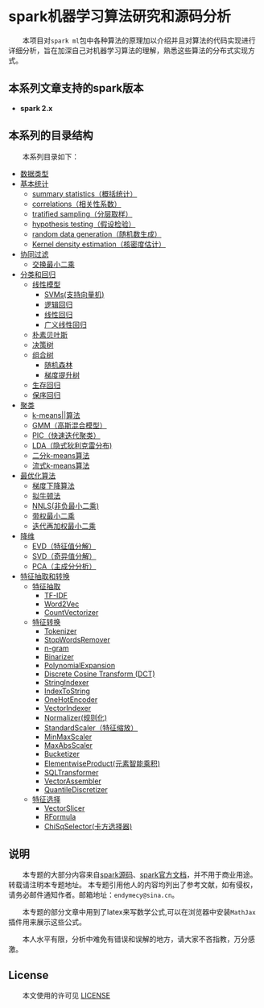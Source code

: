 # spark机器学习算法研究和源码分析

&emsp;&emsp;本项目对`spark ml`包中各种算法的原理加以介绍并且对算法的代码实现进行详细分析，旨在加深自己对机器学习算法的理解，熟悉这些算法的分布式实现方式。

## 本系列文章支持的spark版本

- **spark 2.x**

## 本系列的目录结构

&emsp;&emsp;本系列目录如下：
* [数据类型](数据类型/data-type.md)
* [基本统计](基本统计/summary-statistics.md)
    * [summary statistics（概括统计）](基本统计/summary-statistics.md)
    * [correlations（相关性系数）](基本统计/correlations.md)
    * [tratified sampling（分层取样）](基本统计/tratified-sampling.md)
    * [hypothesis testing（假设检验）](基本统计/hypothesis-testing.md)
    * [random data generation（随机数生成）](基本统计/random-data-generation.md)
    * [Kernel density estimation（核密度估计）](基本统计/kernel-density-estimation.md)
* [协同过滤](推荐/ALS.md)
    * [交换最小二乘](推荐/ALS.md)
* [分类和回归](分类和回归/readme.md)
    * [线性模型](分类和回归/线性模型/readme.md)
        * [SVMs(支持向量机)](分类和回归/线性模型/支持向量机/lsvm.md)
        * [逻辑回归](分类和回归/线性模型/逻辑回归/logic-regression.md)
        * [线性回归](分类和回归/线性模型/回归/regression.md)
        * [广义线性回归](分类和回归/线性模型/广义线性回归/glr.md)
    * [朴素贝叶斯](分类和回归/朴素贝叶斯/nb.md)
    * [决策树](分类和回归/决策树/decision-tree.md)
    * [组合树](分类和回归/组合树/readme.md)
        * [随机森林](分类和回归/组合树/随机森林/random-forests.md)
        * [梯度提升树](分类和回归/组合树/梯度提升树/gbts.md)
    * [生存回归](分类和回归/生存回归/survival-regression.md)
    * [保序回归](分类和回归/保序回归/isotonic-regression.md)
* [聚类](聚类/readme.md)
    * [k-means||算法](聚类/k-means/k-means.md)
    * [GMM（高斯混合模型）](聚类/gaussian-mixture/gaussian-mixture.md)
    * [PIC（快速迭代聚类）](聚类/PIC/pic.md)
    * [LDA（隐式狄利克雷分布)](聚类/LDA/lda.md)
    * [二分k-means算法](聚类/bis-k-means/bisecting-k-means.md)
    * [流式k-means算法](聚类/streaming-k-means/streaming-k-means.md)
* [最优化算法](最优化算法/梯度下降/gradient-descent.md)
    * [梯度下降算法](最优化算法/梯度下降/gradient-descent.md)
    * [拟牛顿法](最优化算法/L-BFGS/lbfgs.md)
    * [NNLS(非负最小二乘)](最优化算法/非负最小二乘/NNLS.md)
    * [带权最小二乘](最优化算法/WeightsLeastSquares.md)
    * [迭代再加权最小二乘](最优化算法/IRLS.md)
* [降维](降维/SVD/svd.md)
    * [EVD（特征值分解）](降维/EVD/evd.md)
    * [SVD（奇异值分解）](降维/SVD/svd.md)
    * [PCA（主成分分析）](降维/PCA/pca.md)
* [特征抽取和转换](特征抽取和转换/TF-IDF.md)
    * [特征抽取](特征抽取和转换/TF-IDF.md)
       * [TF-IDF](特征抽取和转换/TF-IDF.md)
       * [Word2Vec](特征抽取和转换/Word2Vector.md)
       * [CountVectorizer](特征抽取和转换/CountVectorizer.md)
    * [特征转换](特征抽取和转换/normalizer.md)
       * [Tokenizer](特征抽取和转换/Tokenizer.md)
       * [StopWordsRemover](特征抽取和转换/StopWordsRemover.md)
       * [n-gram](特征抽取和转换/n_gram.md)
       * [Binarizer](特征抽取和转换/Binarizer.md)
       * [PolynomialExpansion](特征抽取和转换/PolynomialExpansion.md)
       * [Discrete Cosine Transform (DCT)](特征抽取和转换/DCT.md)
       * [StringIndexer](特征抽取和转换/StringIndexer.md)
       * [IndexToString](特征抽取和转换/IndexToString.md)
       * [OneHotEncoder](特征抽取和转换/OneHotEncoder.md)
       * [VectorIndexer](特征抽取和转换/VectorIndexer.md)
       * [Normalizer(规则化)](特征抽取和转换/normalizer.md)
       * [StandardScaler（特征缩放）](特征抽取和转换/StandardScaler.md)
       * [MinMaxScaler](特征抽取和转换/MinMaxScaler.md)
       * [MaxAbsScaler](特征抽取和转换/MaxAbsScaler.md)
       * [Bucketizer](特征抽取和转换/Bucketizer.md)
       * [ElementwiseProduct(元素智能乘积)](特征抽取和转换/element-wise-product.md)
       * [SQLTransformer](特征抽取和转换/SQLTransformer.md)
       * [VectorAssembler](特征抽取和转换/VectorAssembler.md)
       * [QuantileDiscretizer](特征抽取和转换/QuantileDiscretizer.md)
    * [特征选择](特征抽取和转换/VectorSlicer.md)
       * [VectorSlicer](特征抽取和转换/VectorSlicer.md)
       * [RFormula](特征抽取和转换/RFormula.md)
       * [ChiSqSelector(卡方选择器)](特征抽取和转换/chi-square-selector.md)

    
## 说明

&emsp;&emsp;本专题的大部分内容来自[spark源码](https://github.com/apache/spark)、[spark官方文档](https://spark.apache.org/docs/latest)，并不用于商业用途。转载请注明本专题地址。
本专题引用他人的内容均列出了参考文献，如有侵权，请务必邮件通知作者。邮箱地址：`endymecy@sina.cn`。

&emsp;&emsp;本专题的部分文章中用到了latex来写数学公式,可以在浏览器中安装`MathJax`插件用来展示这些公式。

&emsp;&emsp;本人水平有限，分析中难免有错误和误解的地方，请大家不吝指教，万分感激。
    
## License

&emsp;&emsp;本文使用的许可见 [LICENSE](LICENSE)
